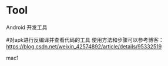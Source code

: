 # Tool
Android 开发工具

#对apk进行反编译并查看代码的工具
使用方法和步骤可以参考博客：https://blog.csdn.net/weixin_42574892/article/details/95332519 

mac1
